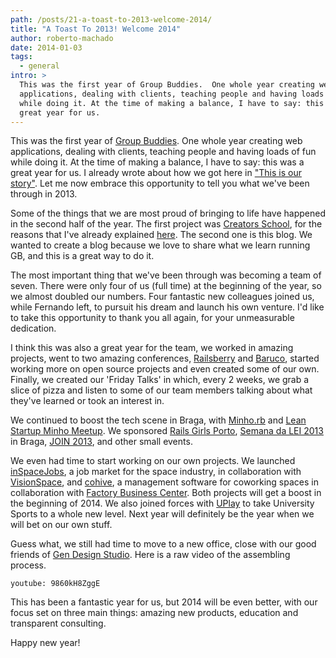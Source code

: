 ```yaml
---
path: /posts/21-a-toast-to-2013-welcome-2014/
title: "A Toast To 2013! Welcome 2014"
author: roberto-machado
date: 2014-01-03
tags:
  - general
intro: >
  This was the first year of Group Buddies.  One whole year creating web
  applications, dealing with clients, teaching people and having loads of fun
  while doing it. At the time of making a balance, I have to say: this was a
  great year for us.
---
```


This was the first year of [Group Buddies](https://www.groupbuddies.com/). One whole year creating web applications, dealing with clients, teaching people and having loads of fun while doing it. At the time of making a balance, I have to say: this was a great year for us. I already wrote about how we got here in ["This is our story"](https://blog.groupbuddies.com/posts/8-this-is-our-story). Let me now embrace this opportunity to tell you what we've been through in 2013.

Some of the things that we are most proud of bringing to life have happened in the second half of the year. The first project was [Creators School](https://cs.groupbuddies.com/), for the reasons that I've already explained [here](https://blog.groupbuddies.com/posts/13-when-an-experiment-blows-your-mind). The second one is this blog. We wanted to create a blog because we love to share what we learn running GB, and this is a great way to do it.

The most important thing that we've been through was becoming a team of seven. There were only four of us (full time) at the beginning of the year, so we almost doubled our numbers. Four fantastic new colleagues joined us, while Fernando left, to pursuit his dream and launch his own venture. I'd like to take this opportunity to thank you all again, for your unmeasurable dedication. 

I think this was also a great year for the team, we worked in amazing projects, went to two amazing conferences, [Railsberry](https://www.railsberry.com/) and [Baruco](https://www.baruco.org/), started working more on open source projects and even created some of our own. Finally, we created our 'Friday Talks' in which, every 2 weeks, we grab a slice of pizza and listen to some of our team members talking about what they've learned or took an interest in.

We continued to boost the tech scene in Braga, with [Minho.rb](https://www.meetup.com/Minho-rb/) and [Lean Startup Minho Meetup](https://www.meetup.com/LeanStartupMinho/). We sponsored [Rails Girls Porto](https://railsgirls.com/porto), [Semana da LEI 2013](https://www.cesium.di.uminho.pt/2013/02/28/semana-da-lei-2013-d) in Braga, [JOIN 2013](https://www.eng.uminho.pt/ModuleLeft.aspx?mdl=~/Modules/UMEventos/EventoView.ascx&ItemID=7302&Mid=477&lang=pt-PT&pageid=427&tabid=11), and other small events.

We even had time to start working on our own projects. We launched [inSpaceJobs](https://inspacejobs.com/), a job market for the space industry, in collaboration with [VisionSpace](https://www.visionspace.com/), and [cohive](https://www.cohive.me/), a management software for coworking spaces in collaboration with [Factory Business Center](https://www.factoryworkstyle.com/). Both projects will get a boost in the beginning of 2014. We also joined forces with [UPlay](https://uplaypro.com/) to take University Sports to a whole new level. Next year will definitely be the year when we will bet on our own stuff.

Guess what, we still had time to move to a new office, close with our good friends of [Gen Design Studio](https://gen.pt/). Here is a raw video of the assembling process.

`youtube: 9860kH8ZggE`

This has been a fantastic year for us, but 2014 will be even better, with our focus set on three main things: amazing new products, education and transparent consulting.  

Happy new year!
